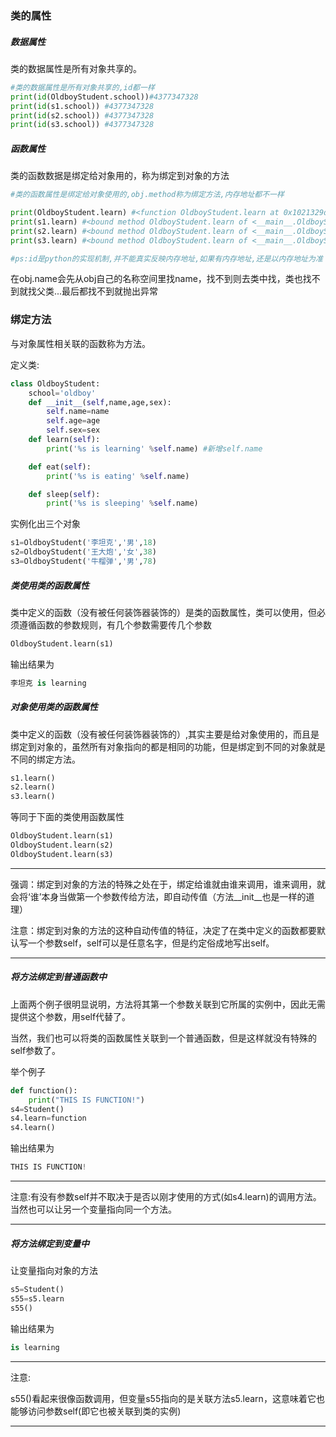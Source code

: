 ### 类的属性

##### 数据属性

类的数据属性是所有对象共享的。

```python
#类的数据属性是所有对象共享的,id都一样
print(id(OldboyStudent.school))#4377347328
print(id(s1.school)) #4377347328
print(id(s2.school)) #4377347328
print(id(s3.school)) #4377347328
```

##### 函数属性

类的函数数据是绑定给对象用的，称为绑定到对象的方法


```python
#类的函数属性是绑定给对象使用的,obj.method称为绑定方法,内存地址都不一样

print(OldboyStudent.learn) #<function OldboyStudent.learn at 0x1021329d8>
print(s1.learn) #<bound method OldboyStudent.learn of <__main__.OldboyStudent object at 0x1021466d8>>
print(s2.learn) #<bound method OldboyStudent.learn of <__main__.OldboyStudent object at 0x102146710>>
print(s3.learn) #<bound method OldboyStudent.learn of <__main__.OldboyStudent object at 0x102146748>>

#ps:id是python的实现机制,并不能真实反映内存地址,如果有内存地址,还是以内存地址为准
```

在obj.name会先从obj自己的名称空间里找name，找不到则去类中找，类也找不到就找父类...最后都找不到就抛出异常


### 绑定方法
与对象属性相关联的函数称为方法。

定义类:

```python
class OldboyStudent:
    school='oldboy'
    def __init__(self,name,age,sex):
        self.name=name
        self.age=age
        self.sex=sex
    def learn(self):
        print('%s is learning' %self.name) #新增self.name

    def eat(self):
        print('%s is eating' %self.name)

    def sleep(self):
        print('%s is sleeping' %self.name)
```

实例化出三个对象

```python
s1=OldboyStudent('李坦克','男',18)
s2=OldboyStudent('王大炮','女',38)
s3=OldboyStudent('牛榴弹','男',78)
```


##### 类使用类的函数属性

类中定义的函数（没有被任何装饰器装饰的）是类的函数属性，类可以使用，但必须遵循函数的参数规则，有几个参数需要传几个参数

```python
OldboyStudent.learn(s1)
```

输出结果为

```python
李坦克 is learning
```


##### 对象使用类的函数属性

类中定义的函数（没有被任何装饰器装饰的）,其实主要是给对象使用的，而且是绑定到对象的，虽然所有对象指向的都是相同的功能，但是绑定到不同的对象就是不同的绑定方法。

```python
s1.learn()
s2.learn()
s3.learn()
```

等同于下面的类使用函数属性

```python
OldboyStudent.learn(s1)
OldboyStudent.learn(s2)
OldboyStudent.learn(s3)
```

---

强调：绑定到对象的方法的特殊之处在于，绑定给谁就由谁来调用，谁来调用，就会将‘谁’本身当做第一个参数传给方法，即自动传值（方法__init__也是一样的道理）




注意：绑定到对象的方法的这种自动传值的特征，决定了在类中定义的函数都要默认写一个参数self，self可以是任意名字，但是约定俗成地写出self。

---

##### 将方法绑定到普通函数中

上面两个例子很明显说明，方法将其第一个参数关联到它所属的实例中，因此无需提供这个参数，用self代替了。

当然，我们也可以将类的函数属性关联到一个普通函数，但是这样就没有特殊的self参数了。

举个例子

```python
def function():
    print("THIS IS FUNCTION!")
s4=Student()
s4.learn=function
s4.learn()
```

输出结果为

```python
THIS IS FUNCTION!
```

---

注意:有没有参数self并不取决于是否以刚才使用的方式(如s4.learn)的调用方法。当然也可以让另一个变量指向同一个方法。

---


##### 将方法绑定到变量中

让变量指向对象的方法

```python
s5=Student()
s55=s5.learn
s55()
```

输出结果为

```python
is learning
```

---

注意:

s55()看起来很像函数调用，但变量s55指向的是关联方法s5.learn，这意味着它也能够访问参数self(即它也被关联到类的实例)

---
